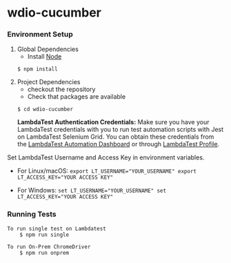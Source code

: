 # wdio-cucumber

### Environment Setup

1. Global Dependencies
    * Install [Node](https://nodejs.org/en/download/)
    ```
    $ npm install
    ```
2. Project Dependencies
    * checkout the repository
    * Check that packages are available
    ```
    $ cd wdio-cucumber
    ```
    **LambdaTest Authentication Credentials:** Make sure you have your LambdaTest credentials with you to run test automation scripts with Jest on LambdaTest Selenium Grid. You can obtain these credentials from the [LambdaTest Automation Dashboard](https://automation.lambdatest.com/) or through [LambdaTest Profile](https://accounts.lambdatest.com/detail/profile).

Set LambdaTest Username and Access Key in environment variables.

* For Linux/macOS:
`export LT_USERNAME="YOUR_USERNAME"
export LT_ACCESS_KEY="YOUR ACCESS KEY"`

* For Windows:
`set LT_USERNAME="YOUR_USERNAME"
set LT_ACCESS_KEY="YOUR ACCESS KEY"`
    
### Running Tests

```
To run single test on Lambdatest
    $ npm run single
    
To run On-Prem ChromeDriver
    $ npm run onprem    

```    
